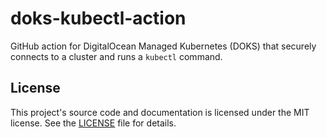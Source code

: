 # doks-kubectl-action

GitHub action for DigitalOcean Managed Kubernetes (DOKS) that securely connects to a cluster and runs a `kubectl` command.

## License

This project's source code and documentation is licensed under the MIT license. See the [LICENSE](LICENSE) file for details.
